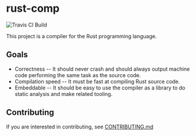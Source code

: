 # rust-comp

![Travis CI Build](https://travis-ci.com/czipperz/rust-comp.svg?branch=master)

This project is a compiler for the Rust programming language.

## Goals

* Correctness -- It should never crash and should always output machine code
  performing the same task as the source code.
* Compilation speed -- It must be fast at compiling Rust source code.
* Embeddable -- It should be easy to use the compiler as a library to do static
  analysis and make related tooling.

## Contributing

If you are interested in contributing, see [CONTRIBUTING.md](CONTRIBUTING.md)
